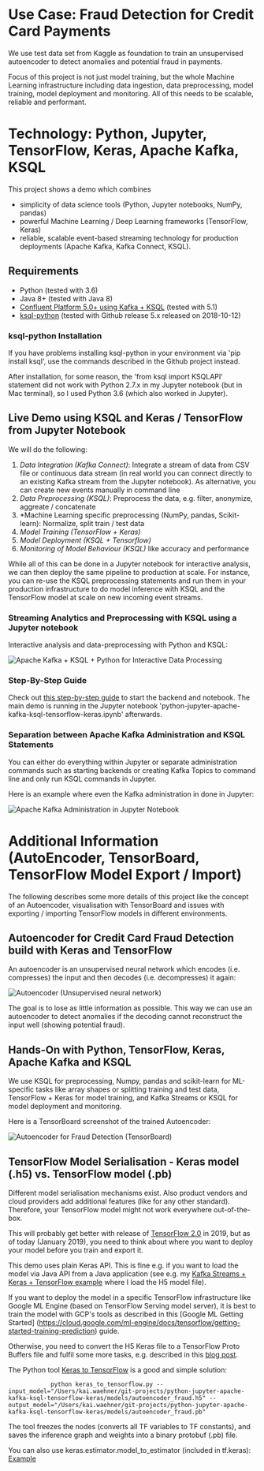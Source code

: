# Use Case: Fraud Detection for Credit Card Payments
We use test data set from Kaggle as foundation to train an unsupervised autoencoder to detect anomalies and potential fraud in payments. 

Focus of this project is not just model training, but the whole Machine Learning infrastructure including data ingestion, data preprocessing, model training, model deployment and monitoring. All of this needs to be scalable, reliable and performant.

# Technology: Python, Jupyter, TensorFlow, Keras, Apache Kafka, KSQL 
This project shows a demo which combines

- simplicity of data science tools (Python, Jupyter notebooks, NumPy, pandas)
- powerful Machine Learning / Deep Learning frameworks (TensorFlow, Keras)
- reliable, scalable event-based streaming technology for production deployments (Apache Kafka, Kafka Connect, KSQL).

## Requirements

- Python (tested with 3.6)
- Java 8+ (tested with Java 8)
- [Confluent Platform 5.0+ using Kafka + KSQL](https://www.confluent.io/download/) (tested with 5.1)
- [ksql-python](https://github.com/bryanyang0528/ksql-python) (tested with Github release 5.x released on 2018-10-12)

### ksql-python Installation

If you have problems installing ksql-python in your environment via 'pip install ksql', use the commands described in the Github project instead. 

After installation, for some reason, the 'from ksql import KSQLAPI' statement did not work with Python 2.7.x in my Jupyter notebook (but in Mac terminal), so I used Python 3.6 (which also worked in Jupyter).

## Live Demo using KSQL and Keras / TensorFlow from Jupyter Notebook

We will do the following:

1) *Data Integration (Kafka Connect)*: Integrate a stream of data from CSV file or continuous data stream (in real world you can connect directly to an existing Kafka stream from the Jupyter notebook). As alternative, you can create new events manually in command line
2) *Data Preprocessing (KSQL)*: Preprocess the data, e.g. filter, anonymize, aggreate / concatenate
3) *Machine Learning specific preprocessing (NumPy, pandas, Scikit-learn): Normalize, split train / test data
4) *Model Training (TensorFlow + Keras)*
5) *Model Deployment (KSQL + Tensorflow)*
6) *Monitoring of Model Behaviour (KSQL)* like accuracy and performance 

While all of this can be done in a Jupyter notebook for interactive analysis, we can then deploy the same pipeline to production at scale. For instance, you can re-use the KSQL preprocessing statements and run them in your production infrastructure to do model inference with KSQL and the TensorFlow model at scale on new incoming event streams.

### Streaming Analytics and Preprocessing with KSQL using a Jupyter notebook

Interactive analysis and data-preprocessing with Python and KSQL:

![Apache Kafka + KSQL + Python for Interactive Data Processing](pictures/Apache_Kafka_KSQL_Python_Jupyter_Notebook.png)

### Step-By-Step Guide

Check out [this step-by-step guide](https://github.com/kaiwaehner/python-jupyter-apache-kafka-ksql-tensorflow-keras/blob/master/live-demo___python-jupyter-apache-kafka-ksql-tensorflow-keras.adoc) to start the backend and notebook. The main demo is running in the Jupyter notebook 'python-jupyter-apache-kafka-ksql-tensorflow-keras.ipynb' afterwards.

### Separation between Apache Kafka Administration and KSQL Statements

You can either do everything within Jupyter or separate administration commands such as starting backends or creating Kafka Topics to command line and only run KSQL commands in Jupyter. 

Here is an example where even the Kafka administration in done in Jupyter:

![Apache Kafka Administration in Jupyter Notebook](pictures/Jupyter_Start_Kafka_KSQL.png)

# Additional Information (AutoEncoder, TensorBoard, TensorFlow Model Export / Import)

The following describes some more details of this project like the concept of an Autoencoder, visualisation with TensorBoard and issues with exporting / importing TensorFlow models in different environments.

## Autoencoder for Credit Card Fraud Detection build with Keras and TensorFlow

An autoencoder is an unsupervised neural network which encodes (i.e. compresses) the input and then decodes (i.e. decompresses) it again:

![Autoencoder (Unsupervised neural network)](pictures/AutoEncoder.png)

The goal is to lose as little information as possible. This way we can use an autoencoder to detect anomalies if the decoding cannot reconstruct the input well (showing potential fraud).  

## Hands-On with Python, TensorFlow, Keras, Apache Kafka and KSQL

We use KSQL for preprocessing, Numpy, pandas and scikit-learn for ML-specific tasks like array shapes or splitting training and test data, TensorFlow + Keras for model training, and Kafka Streams or KSQL for model deployment and monitoring.

Here is a TensorBoard screenshot of the trained Autoencoder:

![Autoencoder for Fraud Detection (TensorBoard)](pictures/Keras_TesnsorFlow_Autoencoder_Fraud_Detection_TensorBoard.png)

## TensorFlow Model Serialisation - Keras model (.h5) vs. TensorFlow model (.pb)

Different model serialisation mechanisms exist. Also product vendors and cloud providers add additional features (like for any other standard). Therefore, your TensorFlow model might not work everywhere out-of-the-box. 

This will probably get better with release of [TensorFlow 2.0](https://medium.com/tensorflow/standardizing-on-keras-guidance-on-high-level-apis-in-tensorflow-2-0-bad2b04c819a) in 2019, but as of today (January 2019), you need to think about where you want to deploy your model before you train and export it.

This demo uses plain Keras API. This is fine e.g. if you want to load the model via Java API from a Java application (see e.g. my [Kafka Streams + Keras + TensorFlow example](https://github.com/kaiwaehner/kafka-streams-machine-learning-examples/blob/master/src/test/java/com/github/megachucky/kafka/streams/machinelearning/test/Kafka_Streams_TensorFlow_Keras_Example_IntegrationTest.java) where I load the H5 model file). 

If you want to deploy the model in a specific TensorFlow infrastructure like Google ML Engine (based on TensorFlow Serving model server), it is best to train the model with GCP's tools as described in this [Google ML Getting Started] (https://cloud.google.com/ml-engine/docs/tensorflow/getting-started-training-prediction) guide.

Otherwise, you need to convert the H5 Keras file to a TensorFlow Proto Buffers file and fulfil some more tasks, e.g. described in this [blog post](https://medium.com/google-cloud/serve-keras-models-using-google-cloud-machine-learning-services-910912238bf6).

The Python tool [Keras to TensorFlow](https://github.com/amir-abdi/keras_to_tensorflow) is a good and simple solution:

                python keras_to_tensorflow.py --input_model="/Users/kai.waehner/git-projects/python-jupyter-apache-kafka-ksql-tensorflow-keras/models/autoencoder_fraud.h5" --output_model="/Users/kai.waehner/git-projects/python-jupyter-apache-kafka-ksql-tensorflow-keras/models/autoencoder_fraud.pb"

The tool freezes the nodes (converts all TF variables to TF constants), and saves the inference graph and weights into a binary protobuf (.pb) file.

You can also use keras.estimator.model_to_estimator (included in tf.keras): [Example](https://www.kaggle.com/yufengg/emnist-gpu-keras-to-tf)